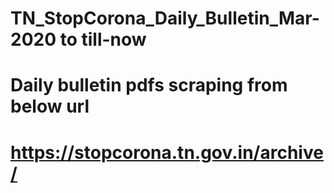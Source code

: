 # TN_StopCorona_Daily_Bulletin_Mar-2020 to till-now

# Daily bulletin pdfs scraping from below url

# https://stopcorona.tn.gov.in/archive/
